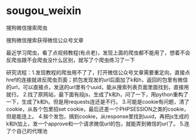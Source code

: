 # sougou_weixin
搜狗微信搜索爬虫


搜狗微信搜索获得微信公众号文章

最近学习爬虫，看了点视频教程(有点老)，发现上面的爬虫都不能用了，想着不会反爬虫跟不会爬虫没什么区别，就写了个爬虫练习了一下

研究流程：1.发现教程的爬虫用不了了，打开微信公众号文章需要重定向，直接点href的连接就进反爬虫页面；抓包发现发的url后面加了k和h，返回的包里有微信的url，可以直接点，发送的url里有个uuid，能从搜索列表页面里面找到，直接用就行。 2.找了原网站，最下面有段js，生成了k和h，问了一下，用python重构了一下，生成了k和h。但是用requests连还是不行。 3.可能是cookie有问题，清了cookie，从各个包里招set cookie，最后还差一个PHPSESSION之类的cookie，但是能连上。 4.挨个发包，搞到cookie，从response里找到uuid，再把js生成的k和h加上，发一个approve和一个请求微信url的包，就能弄到微信的url了。 5.连了个自己的代理池
